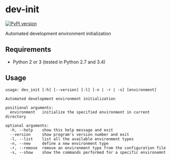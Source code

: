 dev-init
========

[![PyPI version](https://img.shields.io/pypi/v/dev-init.svg)](https://pypi.python.org/pypi/dev-init)

Automated development environment initialization

Requirements
------------

- Python 2 or 3 (tested in Python 2.7 and 3.4)

Usage
-----

```
usage: dev_init [-h] [--version] [-l] [-n | -r | -s] [environment]

Automated development environment initialization

positional arguments:
  environment   initialize the specified environment in current directory

optional arguments:
  -h, --help    show this help message and exit
  --version     show program's version number and exit
  -l, --list    list all the available environment types
  -n, --new     define a new environment type
  -r, --remove  remove an environment type from the configuration file
  -s, --show    show the commands performed for a specific environemnt
```
